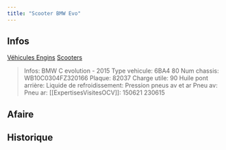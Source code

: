 ```yaml
---
title: "Scooter BMW Evo"
---
```


## Infos
[Véhicules Engins](notes/engins%20de%20transport/véhicules/L_VehiculesEngins.md) [Scooters](notes/engins%20de%20transport/véhicules/C_Scooters.md)

> Infos: BMW C evolution - 2015
Type vehicule: 6BA4 80
Num chassis: WB10C0304FZ320166
Plaque: 82037
Charge utile: 90
Huile pont arrière:
Liquide de refroidissement:
Pression pneus av et ar
Pneu av:
Pneu ar:
[[ExpertisesVisitesOCV]]: 150621 230615

## Afaire 

## Historique